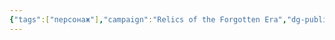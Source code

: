```yaml
---
{"tags":["персонаж"],"campaign":"Relics of the Forgotten Era","dg-publish":true,"aliases":["Selomatum"],"permalink":"/selomatum/","dgPassFrontmatter":true}
---
```




